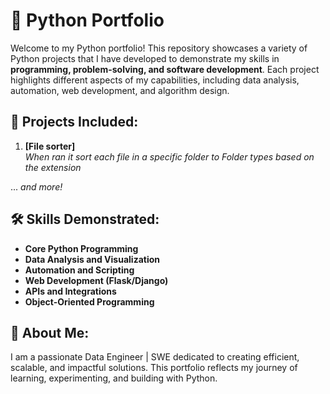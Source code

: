# 🐍 Python Portfolio  

Welcome to my Python portfolio! This repository showcases a variety of Python projects that I have developed to demonstrate my skills in **programming, problem-solving, and software development**. Each project highlights different aspects of my capabilities, including data analysis, automation, web development, and algorithm design.

## 🚀 Projects Included:
1. **[File sorter]**  
   *When ran it sort each file in a specific folder to Folder types based on the extension*  

... *and more!*  

## 🛠️ Skills Demonstrated:
- **Core Python Programming**  
- **Data Analysis and Visualization**  
- **Automation and Scripting**  
- **Web Development (Flask/Django)**  
- **APIs and Integrations**  
- **Object-Oriented Programming**  

## 🧩 About Me:
I am a passionate Data Engineer | SWE  dedicated to creating efficient, scalable, and impactful solutions. This portfolio reflects my journey of learning, experimenting, and building with Python.

